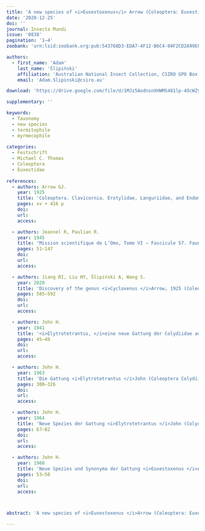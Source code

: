 ```yaml
---
title: 'A new species of <i>Euxestoxenus</i> Arrow (Coleoptera: Euxestidae) from Thailand'
date: '2020-12-25'
doi: ''
journal: Insecta Mundi
issue: '0838'
pagination: '1–4'
zoobank: 'urn:lsid:zoobank.org:pub:543768D3-EDA7-4F12-B6C4-04F2CD2A99EF'

authors:
  - first_name: 'Adam'
    last_name: 'Ślipiński'
    affiliation: 'Australian National Insect Collection, CSIRO GPO Box 1700 Canberra, 2601 ACT, Australia'
    email: 'Adam.Slipinski@csiro.au'

download: 'https://drive.google.com/file/d/1MJz5AodnsnXHWMS481lp-4OcWZyQ4qx8/view?usp=sharing'

supplementary: ''

keywords:
  - Taxonomy
  - new species
  - termitophile
  - myrmecophile
  
categories:
  - Festschrift
  - Michael C. Thomas
  - Coleoptera
  - Euxestidae
  
references:
  - authors: Arrow GJ.
    year: 1925
    title: 'Coleoptera. Clavicornia. Erotylidae, Languriidae, and Endomychidae. The Fauna of British India, including Ceylon and Burma. Taylor and Francis; London'
    pages: xv + 416 p
    doi: 
    url: 
    access: 

  - authors: Jeannel R, Paulian R.
    year: 1945
    title: 'Mission scientifique de L’Omo, Tome VI – Fascicule 57. Faune des Terriers des Rats-Taupes. IV. Coléoptères. Mémoires du Muséum National d’Histoire Naturelle, Paris, 19'
    pages: 51–147
    doi: 
    url: 
    access: 

  - authors: Jiang RI, Liu HY, Ślipiński A, Wang S.
    year: 2020
    title: 'Discovery of the genus <i>Cycloxenus </i>Arrow, 1925 (Coleoptera, Euxestidae) in mainland China, with the description of a new species. Zootaxa 4845'
    pages: 585–592
    doi: 
    url: 
    access: 

  - authors: John H.
    year: 1941
    title: '<i>Elytrotetrantus, </i>eine neue Gattung der Colydiidae aus Afrika (Coleoptera). Arbeiten über morphologische und taxonomische Entomologie aus Berlin-Dahlem 8'
    pages: 45–49
    doi: 
    url: 
    access: 

  - authors: John H.
    year: 1963
    title: 'Die Gattung <i>Elytrotetrantus </i>John (Coleoptera Colydiidae). Revue de Zoologie et de Botanique Africaines 67'
    pages: 300–326
    doi: 
    url: 
    access: 

  - authors: John H.
    year: 1964
    title: 'Neue Spezies der Gattung <i>Elytrotetrantus </i>John (Colydiidae, Col.). Publicaçôes Culturais da Companhia de Diamantes de Angola 68'
    pages: 67–82
    doi: 
    url: 
    access: 

  - authors: John H.
    year: 1968
    title: 'Neue Spezies und Synonyma der Gattung <i>Euxestoxenus </i>Arrow (Coleoptera, Colydiidae). Journal of Stored Product Research 4'
    pages: 53–58
    doi: 
    url: 
    access: 



abstract: 'A new species of <i>Euxestoxenus </i>Arrow (Coleoptera: Euxestidae), <i>E. thomasi </i>Ślipiński, is described from northern Thailand. The species differs from all Oriental and most of African species of <i>Euxestoxenus </i>by a 10-segmented antenna and glabrous, polished dorsum.'

---
```


